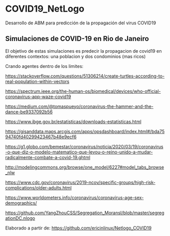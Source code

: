 # COVID19_NetLogo
Desarrollo de ABM para predicción de la propagación del virus COVID19


## Simulaciones de COVID-19 en Rio de Janeiro
El objetivo de estas simulaciones es predecir la propagacion de covid19 en diferentes contextos: una poblacion y dos condominios (mas ricos)


Crando agentes dentro de los limites:

https://stackoverflow.com/questions/51306214/create-turtles-according-to-real-population-within-vectors

https://spectrum.ieee.org/the-human-os/biomedical/devices/who-official-coronavirus-app-waze-covid19

https://medium.com/@tomaspueyo/coronavirus-the-hammer-and-the-dance-be9337092b56

https://www.ibge.gov.br/estatisticas/downloads-estatisticas.html

https://gisanddata.maps.arcgis.com/apps/opsdashboard/index.html#/bda7594740fd40299423467b48e9ecf6

https://g1.globo.com/bemestar/coronavirus/noticia/2020/03/19/coronavirus-o-que-diz-o-modelo-matematico-que-levou-o-reino-unido-a-mudar-radicalmente-combate-a-covid-19.ghtml

http://modelingcommons.org/browse/one_model/6227#model_tabs_browse_nlw

https://www.cdc.gov/coronavirus/2019-ncov/specific-groups/high-risk-complications/older-adults.html

https://www.worldometers.info/coronavirus/coronavirus-age-sex-demographics/

https://github.com/YangZhouCSS/Segregation_MoransI/blob/master/segregationDC.nlogo

Elaborado a partir de:
https://github.com/ericinlinux/Netlogo_COVID19
